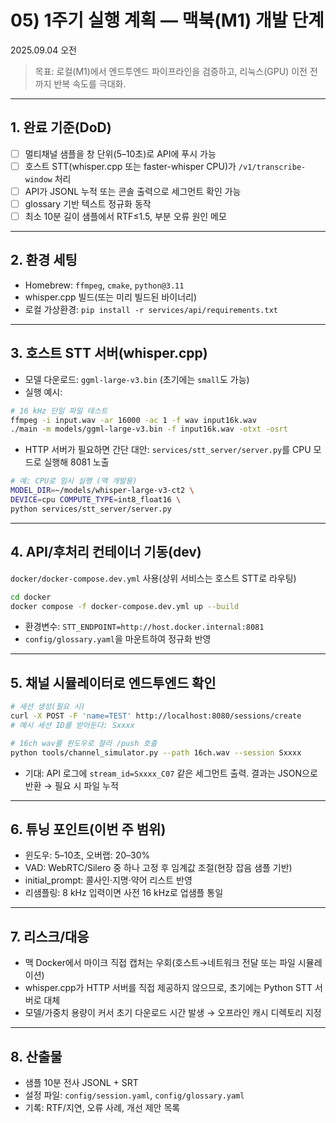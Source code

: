 # 05) 1주기 실행 계획 — 맥북(M1) 개발 단계

2025.09.04 오전

> 목표: 로컬(M1)에서 엔드투엔드 파이프라인을 검증하고, 리눅스(GPU) 이전 전까지 반복 속도를 극대화.

---

## 1. 완료 기준(DoD)

- [ ] 멀티채널 샘플을 창 단위(5–10초)로 API에 푸시 가능
- [ ] 호스트 STT(whisper.cpp 또는 faster-whisper CPU)가 `/v1/transcribe-window` 처리
- [ ] API가 JSONL 누적 또는 콘솔 출력으로 세그먼트 확인 가능
- [ ] glossary 기반 텍스트 정규화 동작
- [ ] 최소 10분 길이 샘플에서 RTF≤1.5, 부분 오류 원인 메모

---

## 2. 환경 세팅

- Homebrew: `ffmpeg`, `cmake`, `python@3.11`
- whisper.cpp 빌드(또는 미리 빌드된 바이너리)
- 로컬 가상환경: `pip install -r services/api/requirements.txt`

---

## 3. 호스트 STT 서버(whisper.cpp)

- 모델 다운로드: `ggml-large-v3.bin` (초기에는 `small`도 가능)
- 실행 예시:

```bash
# 16 kHz 단일 파일 테스트
ffmpeg -i input.wav -ar 16000 -ac 1 -f wav input16k.wav
./main -m models/ggml-large-v3.bin -f input16k.wav -otxt -osrt
```

- HTTP 서버가 필요하면 간단 대안: `services/stt_server/server.py`를 CPU 모드로 실행해 8081 노출

```bash
# 예: CPU로 임시 실행 (맥 개발용)
MODEL_DIR=~/models/whisper-large-v3-ct2 \
DEVICE=cpu COMPUTE_TYPE=int8_float16 \
python services/stt_server/server.py
```

---

## 4. API/후처리 컨테이너 기동(dev)

`docker/docker-compose.dev.yml` 사용(상위 서비스는 호스트 STT로 라우팅)

```bash
cd docker
docker compose -f docker-compose.dev.yml up --build
```

- 환경변수: `STT_ENDPOINT=http://host.docker.internal:8081`
- `config/glossary.yaml`을 마운트하여 정규화 반영

---

## 5. 채널 시뮬레이터로 엔드투엔드 확인

```bash
# 세션 생성(필요 시)
curl -X POST -F 'name=TEST' http://localhost:8080/sessions/create
# 예시 세션 ID를 받아둔다: Sxxxx

# 16ch wav를 윈도우로 잘라 /push 호출
python tools/channel_simulator.py --path 16ch.wav --session Sxxxx
```

- 기대: API 로그에 `stream_id=Sxxxx_C07` 같은 세그먼트 출력. 결과는 JSON으로 반환 → 필요 시 파일 누적

---

## 6. 튜닝 포인트(이번 주 범위)

- 윈도우: 5–10초, 오버랩: 20–30%
- VAD: WebRTC/Silero 중 하나 고정 후 임계값 조절(현장 잡음 샘플 기반)
- initial_prompt: 콜사인·지명·약어 리스트 반영
- 리샘플링: 8 kHz 입력이면 사전 16 kHz로 업샘플 통일

---

## 7. 리스크/대응

- 맥 Docker에서 마이크 직접 캡처는 우회(호스트→네트워크 전달 또는 파일 시뮬레이션)
- whisper.cpp가 HTTP 서버를 직접 제공하지 않으므로, 초기에는 Python STT 서버로 대체
- 모델/가중치 용량이 커서 초기 다운로드 시간 발생 → 오프라인 캐시 디렉토리 지정

---

## 8. 산출물

- 샘플 10분 전사 JSONL + SRT
- 설정 파일: `config/session.yaml`, `config/glossary.yaml`
- 기록: RTF/지연, 오류 사례, 개선 제안 목록


